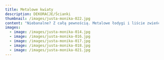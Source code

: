 ```yaml
---
title: Metalowe kwiaty
description: DEKORACJE/Ścianki
thumbnail: /images/justa-monika-022.jpg
content: "Niebanalne? Z całą pewnością. Metalowe łodygi i liście zwieńczone papierowymi kwiatami. Idealna dekoracja każdej plenerowej imprezy. Zaskoczy wszystkich gości.\r\n\n\r\n\n•\t materiał: łodygi wykonane z metalowego, skręconego pręta, kwiaty wykonane z papieru\r\n\n•\t kolor łodyg i liści: zielony\r\n\n•\t kolor kwiatów: ecru, środki kwiatów w kolorze starego złota\r\n\n•\t aranżacja składa się z 5 kwiatów\r\n\n•\twysokość łodyg (bez kwiatów): 180cm, 160cm, 140cm, 120cm, 100cm\r\n\n•\tcena wypożyczenia: 800 zł\r\n\n•\ttransport na terenie Wrocławia - gratis, poza terenem Wrocławia wyceniany jest indywidualnie\r\n\n•\tistnieje możliwość odbioru osobistego  \r\n\n•\tsprawdź dostępność w kalendarzu i dokonaj wstępnej rezerwacji\r\n\n•\twięcej  informacji znajdziesz w zakładce JAK DZIAŁAMY"
images:
  - image: /images/justa-monika-014.jpg
  - image: /images/justa-monika-016.jpg
  - image: /images/justa-monika-017.jpg
  - image: /images/justa-monika-018.jpg
  - image: /images/justa-monika-021.jpg
---
```


